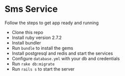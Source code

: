 # Sms Service

Follow the steps to get app ready and running

- Clone this repo
- Install ruby version 2.7.2
- Install bundler
- Run `bundle` to install the gems
- Install postgresql and redis and start the services
- Configure `database.yml` with your db and credentials
- Run `rake db:migrate`
- Run `rails s` to start the server
